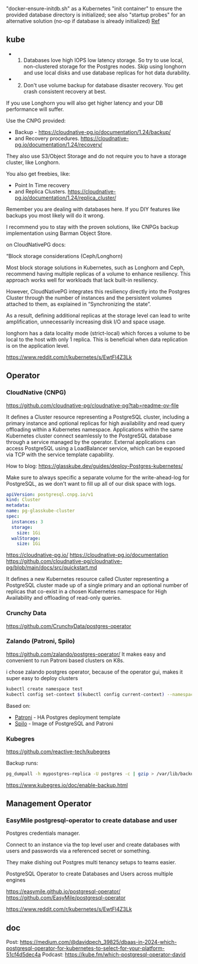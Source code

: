 


"docker-ensure-initdb.sh" as a Kubernetes "init container"
to ensure the provided database directory is initialized; see also "startup probes" for an alternative solution
(no-op if database is already initialized)
[Ref](https://github.com/docker-library/postgres/blob/d08757ccb56ee047efd76c41dbc148e2e2c4f68f/16/bookworm/docker-ensure-initdb.sh)

## kube

* 1. Databases love high IOPS low latency storage. So try to use local, non-clustered storage for the Postgres nodes. Skip using longhorn and use local disks and use database replicas for hot data durability. 
* 2. Don't use volume backup for database disaster recovery. You get crash consistent recovery at best. 

If you use Longhorn you will also get higher latency and your DB performance will suffer. 

Use the CNPG provided:
* Backup - https://cloudnative-pg.io/documentation/1.24/backup/
* and Recovery procedures. https://cloudnative-pg.io/documentation/1.24/recovery/

They also use S3/Object Storage and do not require you to have a storage cluster, like Longhorn. 

You also get freebies, like:
* Point In Time recovery 
* and Replica Clusters. https://cloudnative-pg.io/documentation/1.24/replica_cluster/

Remember you are dealing with databases here. If you DIY features like backups you most likely will do it wrong. 

I recommend you to stay with the proven solutions, like CNPGs backup implementation using Barman Object Store.

on CloudNativePG docs:

“Block storage considerations (Ceph/Longhorn)

Most block storage solutions in Kubernetes, such as Longhorn and Ceph, recommend having multiple replicas of a volume to enhance resiliency. This approach works well for workloads that lack built-in resiliency.

However, CloudNativePG integrates this resiliency directly into the Postgres Cluster through the number of instances and the persistent volumes attached to them, as explained in “Synchronizing the state”.

As a result, defining additional replicas at the storage level can lead to write amplification, unnecessarily increasing disk I/O and space usage.

longhorn has a data locality mode (strict-local) which forces a volume to be local to the host with only 1 replica. This is beneficial when data replication is on the application level.

https://www.reddit.com/r/kubernetes/s/EwtFl4Z3Lk



## Operator



### CloudNative (CNPG)

https://github.com/cloudnative-pg/cloudnative-pg?tab=readme-ov-file

It defines a Cluster resource representing a PostgreSQL cluster, including a primary instance and optional replicas for high availability and read query offloading within a Kubernetes namespace. Applications within the same Kubernetes cluster connect seamlessly to the PostgreSQL database through a service managed by the operator. External applications can access PostgreSQL using a LoadBalancer service, which can be exposed via TCP with the service template capability.

How to blog:
https://glasskube.dev/guides/deploy-Postgres-kubernetes/

Make sure to always specific a separate volume for the write-ahead-log for PostgreSQL, as we don't want to fill up all of our disk space with logs.
```yaml
apiVersion: postgresql.cnpg.io/v1
kind: Cluster
metadata:
name: pg-glasskube-cluster
spec:
  instances: 3
  storage:
    size: 1Gi
  walStorage:
    size: 1Gi
```

https://cloudnative-pg.io/
https://cloudnative-pg.io/documentation
https://github.com/cloudnative-pg/cloudnative-pg/blob/main/docs/src/quickstart.md

It defines a new Kubernetes resource called Cluster representing
a PostgreSQL cluster made up of a single primary
and an optional number of replicas that co-exist
in a chosen Kubernetes namespace for High Availability and offloading of read-only queries.

### Crunchy Data




https://github.com/CrunchyData/postgres-operator



### Zalando (Patroni, Spilo)


https://github.com/zalando/postgres-operator/
It makes easy and convenient to run Patroni based clusters on K8s.

i chose zalando postgres operator, because of the operator gui, makes it super easy to deploy clusters


```bash
kubectl create namespace test
kubectl config set-context $(kubectl config current-context) --namespace=test
```

Based on:
* [Patroni](https://github.com/patroni/patroni) - HA Postgres deployment template
* [Spilo](https://github.com/zalando/spilo) - Image of PostgreSQL and Patroni

### Kubegres

https://github.com/reactive-tech/kubegres

Backup runs: 
```bash
pg_dumpall -h mypostgres-replica -U postgres -c | gzip > /var/lib/backup/mypostgres-backup-05_10_2021_10_36_00.gz
```
https://www.kubegres.io/doc/enable-backup.html

## Management Operator

### EasyMile postgresql-operator to create database and user

Postgres credentials manager.

Connect to an instance via the top level user and create databases with users and passwords via a referenced secret or something.

They make dishing out Postgres multi tenancy setups to teams easier.

PostgreSQL Operator to create Databases and Users across multiple engines

https://easymile.github.io/postgresql-operator/
https://github.com/EasyMile/postgresql-operator

https://www.reddit.com/r/kubernetes/s/EwtFl4Z3Lk


## doc


Post: https://medium.com/@davidpech_39825/dbaas-in-2024-which-postgresql-operator-for-kubernetes-to-select-for-your-platform-51cf4d5dec4a
Podcast: https://kube.fm/which-postgresql-operator-david

